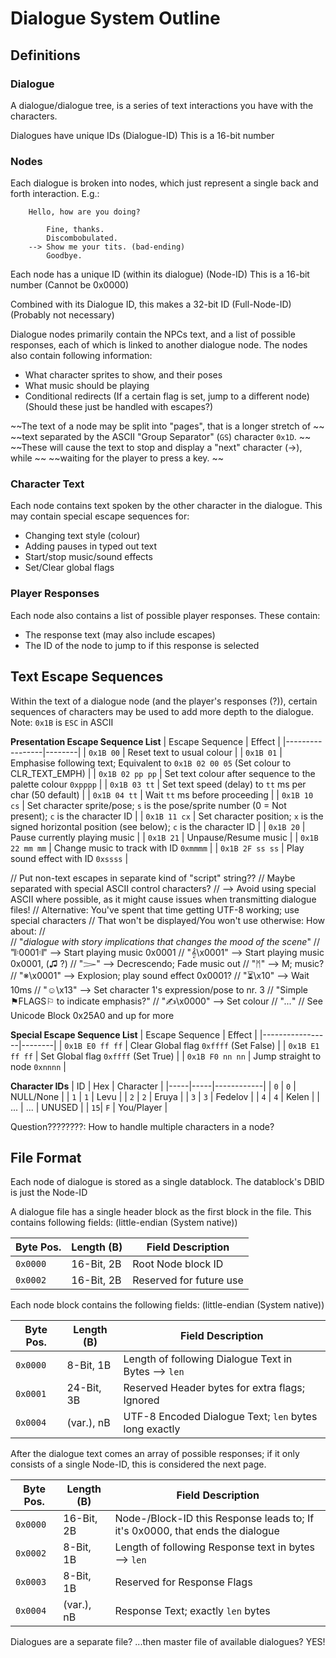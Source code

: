 # Dialogue System Outline

## Definitions

### Dialogue
A dialogue/dialogue tree, is a series of text interactions you have with the characters.

Dialogues have unique IDs (Dialogue-ID)
This is a 16-bit number

### Nodes
Each dialogue is broken into nodes, which just represent a single back and forth
interaction. E.g.:

```
	Hello, how are you doing?

		Fine, thanks.
		Discombobulated.
	-->	Show me your tits. (bad-ending)
		Goodbye.
```

Each node has a unique ID (within its dialogue) (Node-ID)
This is a 16-bit number (Cannot be 0x0000)

Combined with its Dialogue ID, this makes a 32-bit ID (Full-Node-ID)
(Probably not necessary)

Dialogue nodes primarily contain the NPCs text, and a list of possible
responses, each of which is linked to another dialogue node.
The nodes also contain following information:
 - What character sprites to show, and their poses
 - What music should be playing
 - Conditional redirects (If a certain flag is set, jump to a different node)
(Should these just be handled with escapes?)

~~The text of a node may be split into "pages", that is a longer stretch of		~~
~~text separated by the ASCII "Group Separator" (`GS`) character `0x1D`.     	~~
~~These will cause the text to stop and display a "next" character (->), while	~~
~~waiting for the player to press a key.                                     	~~

### Character Text
Each node contains text spoken by the other character in the dialogue.
This may contain special escape sequences for:
 - Changing text style (colour)
 - Adding pauses in typed out text
 - Start/stop music/sound effects
 - Set/Clear global flags

### Player Responses
Each node also contains a list of possible player responses.
These contain:
 - The response text (may also include escapes)
 - The ID of the node to jump to if this response is selected


## Text Escape Sequences
Within the text of a dialogue node (and the player's responses (?)),
certain sequences of characters may be used to add more depth to the dialogue.
Note: `0x1B` is `ESC` in ASCII

**Presentation Escape Sequence List**
| Escape Sequence | Effect |
|-----------------|--------|
| `0x1B 00`       | Reset text to usual colour |
| `0x1B 01`       | Emphasise following text; Equivalent to `0x1B 02 00 05` (Set colour to CLR_TEXT_EMPH) |
| `0x1B 02 pp pp` | Set text colour after sequence to the palette colour `0xpppp` |
| `0x1B 03 tt`    | Set text speed (delay) to `tt` ms per char (50 default) |
| `0x1B 04 tt`    | Wait `tt` ms before proceeding |
| `0x1B 10 cs`    | Set character sprite/pose; `s` is the pose/sprite number (0 = Not present); `c` is the character ID |
| `0x1B 11 cx`    | Set character position; `x` is the signed horizontal position (see below); `c` is the character ID |
| `0x1B 20`       | Pause currently playing music |
| `0x1B 21`       | Unpause/Resume music |
| `0x1B 22 mm mm` | Change music to track with ID `0xmmmm` |
| `0x1B 2F ss ss` | Play sound effect with ID `0xssss` |

// Put non-text escapes in separate kind of "script" string??
// Maybe separated with special ASCII control characters?
// --> Avoid using special ASCII where possible, as it might cause issues when transmitting dialogue files!
// Alternative: You've spent that time getting UTF-8 working; use special characters
// That won't be displayed/You won't use otherwise: How about:
//	
//	"*dialogue with story implications that changes the mood of the scene*"
//	"𝄆0001𝄇" --> Start playing music 0x0001
//	"𝄞\x0001" --> Start playing music 0x0001, (♫ ?)
//	"𝆓" --> Decrescendo; Fade music out
//	"ᛗ" --> M; music?
//	"※\x0001" --> Explosion; play sound effect 0x0001?
//	"⏳\x10" --> Wait 10ms
//	"☺\x13" --> Set character 1's expression/pose to nr. 3
//	"Simple ⚑FLAGS⚐ to indicate emphasis?"
//	"✍\x0000" --> Set colour
//	"*...*"
//	See Unicode Block 0x25A0 and up for more

**Special Escape Sequence List**
| Escape Sequence | Effect |
|-----------------|--------|
| `0x1B E0 ff ff` | Clear Global flag `0xffff` (Set False) |
| `0x1B E1 ff ff` | Set Global flag `0xffff` (Set True) |
| `0x1B F0 nn nn` | Jump straight to node `0xnnnn` |

**Character IDs**
| ID  | Hex | Character  |
|-----|-----|------------|
| `0` | `0` | NULL/None  |
| `1` | `1` | Levu       |
| `2` | `2` | Eruya      |
| `3` | `3` | Fedelov    |
| `4` | `4` | Kelen      |
| ... | ... | UNUSED     |
| `15`| `F` | You/Player |

Question????????:
	How to handle multiple characters in a node?

## File Format
Each node of dialogue is stored as a single datablock.
The datablock's DBID is just the Node-ID

A dialogue file has a single header block as the first block in the file.
This contains following fields: (little-endian (System native))

| Byte Pos. | Length (B) | Field Description |
|-----------|------------|-------------------|
| `0x0000`  | 16-Bit, 2B | Root Node block ID |
| `0x0002`  | 16-Bit, 2B | Reserved for future use |

Each node block contains the following fields: (little-endian (System native))

| Byte Pos. | Length (B) | Field Description |
|-----------|------------|-------------------|
| `0x0000`  | 8-Bit,  1B | Length of following Dialogue Text in Bytes --> `len` |
| `0x0001`  | 24-Bit, 3B | Reserved Header bytes for extra flags; Ignored |
| `0x0004`  | (var.), nB | UTF-8 Encoded Dialogue Text; `len` bytes long exactly |

After the dialogue text comes an array of possible responses;
if it only consists of a single Node-ID, this is considered the
next page.

| Byte Pos. | Length (B) | Field Description |
|-----------|------------|-------------------|
| `0x0000`  | 16-Bit, 2B | Node-/Block-ID this Response leads to; If it's 0x0000, that ends the dialogue |
| `0x0002`  | 8-Bit,  1B | Length of following Response text in bytes --> `len` |
| `0x0003`  | 8-Bit,  1B | Reserved for Response Flags |
| `0x0004`  | (var.), nB | Response Text; exactly `len` bytes |


Dialogues are a separate file?
...then master file of available dialogues?
YES!

